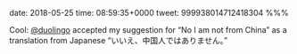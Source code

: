 date: 2018-05-25
time: 08:59:35+0000
tweet: 999938014712418304
%%%

Cool: [@duolingo](https://twitter.com/duolingo) accepted my suggestion for “No I am not from China” as a translation from Japanese “いいえ、中国人ではありません。”
